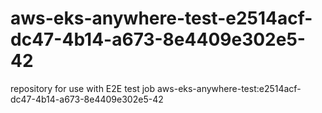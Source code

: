 # aws-eks-anywhere-test-e2514acf-dc47-4b14-a673-8e4409e302e5-42
repository for use with E2E test job aws-eks-anywhere-test:e2514acf-dc47-4b14-a673-8e4409e302e5-42
